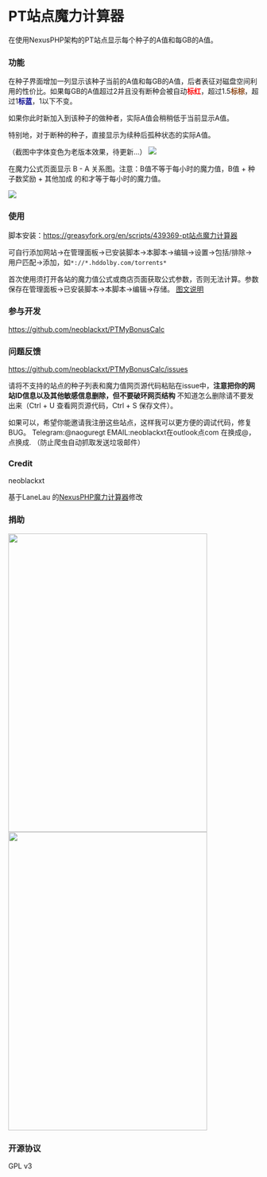 # PT站点魔力计算器

在使用NexusPHP架构的PT站点显示每个种子的A值和每GB的A值。

### 功能

在种子界面增加一列显示该种子当前的A值和每GB的A值，后者表征对磁盘空间利用的性价比。如果每GB的A值超过2并且没有断种会被自动<span style="color:#ff0000;font-weight:900;">标红</span>，超过1.5<span style="color:#8B4513;font-weight:800;">标棕</span>，超过1<span style="color:#00008B;font-weight:700;">标蓝</span>，1以下不变。

如果你此时新加入到该种子的做种者，实际A值会稍稍低于当前显示A值。

特别地，对于断种的种子，直接显示为续种后孤种状态的实际A值。

（截图中字体变色为老版本效果，待更新...）
![](https://s2.loli.net/2022/02/04/TqnG9itOVvYpIwh.png)

在魔力公式页面显示 B - A 关系图。注意：B值不等于每小时的魔力值，B值 + 种子数奖励 + 其他加成 的和才等于每小时的魔力值。

![](https://s2.loli.net/2022/02/04/kLu13N2l87zYTBa.png)

### 使用

脚本安装：https://greasyfork.org/en/scripts/439369-pt站点魔力计算器

可自行添加网站->在管理面板->已安装脚本->本脚本->编辑->设置->包括/排除->用户匹配->添加，如`*://*.hddolby.com/torrents*`

首次使用须打开各站的魔力值公式或商店页面获取公式参数，否则无法计算。参数保存在管理面板->已安装脚本->本脚本->编辑->存储。 [图文说明](https://github.com/neoblackxt/PTMyBonusCalc/issues/6)

### 参与开发

https://github.com/neoblackxt/PTMyBonusCalc

### 问题反馈

https://github.com/neoblackxt/PTMyBonusCalc/issues

请将不支持的站点的种子列表和魔力值网页源代码粘贴在issue中，**注意把你的网站ID信息以及其他敏感信息删除，但不要破环网页结构** 不知道怎么删除请不要发出来（Ctrl + U 查看网页源代码，Ctrl + S 保存文件）。

如果可以，希望你能邀请我注册这些站点，这样我可以更方便的调试代码，修复BUG。 Telegram:@naoguregt EMAIL:neoblackxt在outlook点com 在换成@，点换成. （防止爬虫自动抓取发送垃圾邮件）

### Credit

neoblackxt

基于LaneLau 的[NexusPHP魔力计算器](https://greasyfork.org/zh-CN/scripts/416471-nexusphp%E9%AD%94%E5%8A%9B%E8%AE%A1%E7%AE%97%E5%99%A8)修改

### 捐助

<img src="https://s2.loli.net/2022/02/04/sb8COkVURQdBziT.png" width="400" height="600" /><BR>
<img src="https://s2.loli.net/2022/02/04/dCHuwrAKS8qXcsg.jpg" width="400" height="600" /><BR>

### 开源协议

GPL v3
